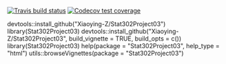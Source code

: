 <!-- badges: start -->
  [![Travis build status](https://travis-ci.org/Xiaoying-Z/Stat302Project03.svg?branch=master)](https://travis-ci.com/Xiaoying-Z/Stat302Project03)
    [![Codecov test coverage](https://codecov.io/gh/Xiaoying-Z/Stat302Project03/branch/master/graph/badge.svg)](https://codecov.io/gh/Xiaoying-Z/Stat302Project03?branch=master)

  <!-- badges: end -->
  
devtools::install_github("Xiaoying-Z/Stat302Project03")
library(Stat302Project03)
devtools::install_github("Xiaoying-Z/Stat302Project03", build_vignette = TRUE, build_opts = c())
library(Stat302Project03)
help(package = "Stat302Project03", help_type = "html")
utils::browseVignettes(package = "Stat302Project03")

